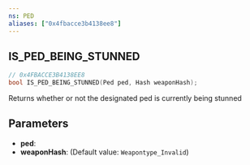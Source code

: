 ```yaml
---
ns: PED
aliases: ["0x4fbacce3b4138ee8"]
---
```

## IS_PED_BEING_STUNNED

```c
// 0x4FBACCE3B4138EE8
bool IS_PED_BEING_STUNNED(Ped ped, Hash weaponHash);
```

Returns whether or not the designated ped is currently being stunned


## Parameters
* **ped**: 
* **weaponHash**: (Default value: `Weapontype_Invalid`)

